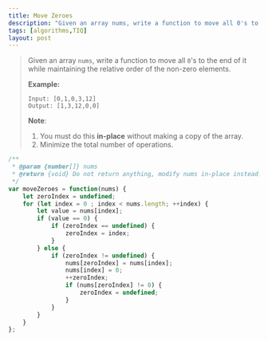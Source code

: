 ```yaml
---
title: Move Zeroes
description: "Given an array nums, write a function to move all 0's to the end of it while maintaining the relative order of the non-zero elements."
tags: [algorithms,TIQ]
layout: post
---
```


> Given an array `nums`, write a function to move all `0`'s to the end of it while maintaining the relative order of the non-zero elements.
>
> **Example:**
>
> ```
> Input: [0,1,0,3,12]
> Output: [1,3,12,0,0]
> ```
>
> **Note**:
>
> 1. You must do this **in-place** without making a copy of the array.
> 2. Minimize the total number of operations.



```javascript
/**
 * @param {number[]} nums
 * @return {void} Do not return anything, modify nums in-place instead.
 */
var moveZeroes = function(nums) {
    let zeroIndex = undefined;
    for (let index = 0 ; index < nums.length; ++index) {
        let value = nums[index];
        if (value == 0) {
            if (zeroIndex == undefined) {
                zeroIndex = index;
            }
        } else {
            if (zeroIndex != undefined) {
                nums[zeroIndex] = nums[index];
                nums[index] = 0;
                ++zeroIndex;
                if (nums[zeroIndex] != 0) {
                    zeroIndex = undefined;
                }
            }
        }
    }
};
```


